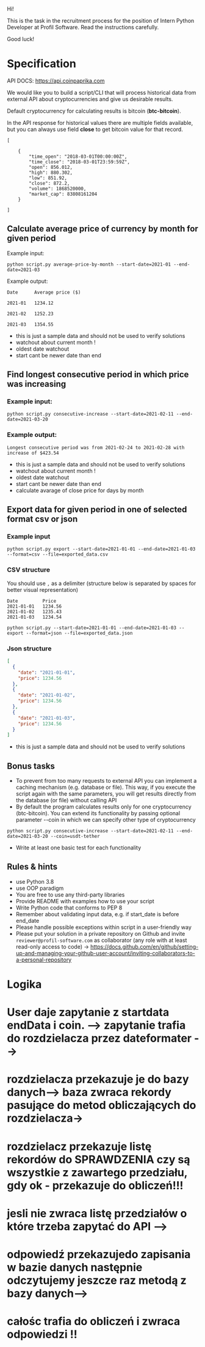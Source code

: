 
Hi!

This is the task in the recruitment process for the position of Intern Python Developer at Profil Software. Read the instructions carefully. 

Good luck!

# Specification
API DOCS: https://api.coinpaprika.com

We would like you to build a script/CLI that will process historical data from external API about cryptocurrencies and give us desirable results. 

Default cryptocurrency for calculating results is bitcoin (**btc-bitcoin**). 

In the API response for historical values there are multiple fields available, but you can always use field **close** to get bitcoin value for that record. 


```
[

    {
        "time_open": "2018-03-01T00:00:00Z",
        "time_close": "2018-03-01T23:59:59Z",
        "open": 856.012,
        "high": 880.302,
        "low": 851.92,
        "close": 872.2,
        "volume": 1868520000,
        "market_cap": 83808161204
    }

]

```


## Calculate average price of currency by month for given period
Example input:

`python script.py average-price-by-month --start-date=2021-01 --end-date=2021-03`

Example output:

```
Date      Average price ($)

2021-01   1234.12

2021-02   1252.23

2021-03   1354.55
```

* this is just a sample data and should not be used to verify solutions
* watchout about current month ! 
* oldest date watchout 
* start cant be newer date than end



## Find longest consecutive period in which price was increasing

### Example input:

`python script.py consecutive-increase --start-date=2021-02-11 --end-date=2021-03-20`  


### Example output:  

`Longest consecutive period was from 2021-02-24 to 2021-02-28 with increase of $423.54`


* this is just a sample data and should not be used to verify solutions
* watchout about current month ! 
* oldest date watchout 
* start cant be newer date than end
* calculate avarage of close price for days by month

## Export data for given period in one of selected format csv or json

### Example input
`python script.py export --start-date=2021-01-01 --end-date=2021-01-03 --format=csv --file=exported_data.csv`
### CSV structure

You should use `,` as a delimiter (structure below is separated by spaces for better visual representation)

```
Date         Price
2021-01-01   1234.56
2021-01-02   1235.43
2021-01-03   1234.54
```


`python script.py --start-date=2021-01-01 --end-date=2021-01-03 --export --format=json --file=exported_data.json`

### Json structure
```json
[
  {
    "date": "2021-01-01",
    "price": 1234.56
  },
  {
    "date": "2021-01-02",
    "price": 1234.56
  },
  {
    "date": "2021-01-03",
    "price": 1234.56
  }
]
```
* this is just a sample data and should not be used to verify solutions
## Bonus tasks

- To prevent from too many requests to external API you can implement a caching mechanism (e.g. database or file). This way, if you execute the script again with the same parameters, you will get results directly from the database (or file) without calling API
- By default the program calculates results only for one cryptocurrency (btc-bitcoin). You can extend its functionality by passing optional parameter --coin in which we can specify other type of cryptocurrency

`python script.py consecutive-increase --start-date=2021-02-11 --end-date=2021-03-20 --coin=usdt-tether`

- Write at least one basic test for each functionality


## Rules & hints
- use Python 3.8
- use OOP paradigm
- You are free to use any third-party libraries
- Provide README with examples how to use your script
- Write Python code that conforms to PEP 8
- Remember about validating input data, e.g. if start_date is before end_date
- Please handle possible exceptions within script in a user-friendly way
- Please put your solution in a private repository on Github and invite `reviewer@profil-software.com` as collaborator (any role with at least read-only access to code) -> https://docs.github.com/en/github/setting-up-and-managing-your-github-user-account/inviting-collaborators-to-a-personal-repository



# Logika

# User daje zapytanie z startdata endData i coin. --> zapytanie trafia do rozdzielacza przez dateformater -->
# rozdzielacza przekazuje je do bazy danych--> baza zwraca rekordy pasujące do metod obliczających do rozdzielacza->
# rozdzielacz przekazuje listę rekordów do SPRAWDZENIA czy są wszystkie z zawartego przedziału, gdy ok - przekazuje do obliczeń!!!
# jesli nie zwraca listę przedziałów o które trzeba zapytać do API  -->
# odpowiedź przekazujedo zapisania w bazie danych następnie odczytujemy jeszcze raz metodą z bazy danych-->
# całośc trafia do obliczeń i zwraca odpowiedzi !!
